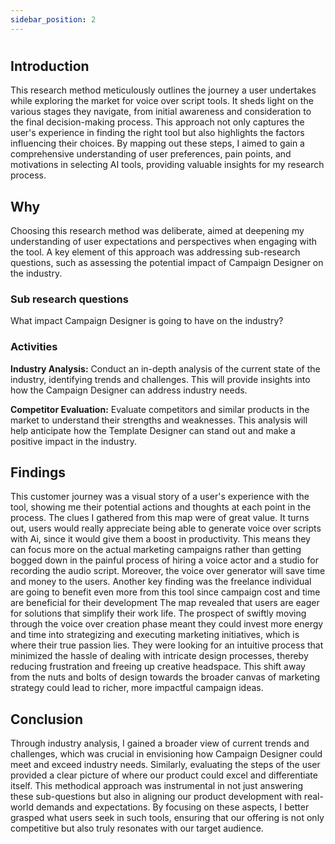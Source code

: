 ```yaml
---
sidebar_position: 2
---
```

#
## Introduction

This research method meticulously outlines the journey a user undertakes while exploring the market for voice over script tools. It sheds light on the various stages they navigate, from initial awareness and consideration to the final decision-making process. This approach not only captures the user's experience in finding the right tool but also highlights the factors influencing their choices. By mapping out these steps, I aimed to gain a comprehensive understanding of user preferences, pain points, and motivations in selecting AI tools, providing valuable insights for my research process.

## Why 
Choosing this research method was deliberate, aimed at deepening my understanding of user expectations and perspectives when engaging with the tool. A key element of this approach was addressing sub-research questions, such as assessing the potential impact of Campaign Designer on the industry.

### Sub research questions 
What impact Campaign Designer is going to have on the industry?

### Activities 
**Industry Analysis:** Conduct an in-depth analysis of the current state of the industry, identifying trends and challenges. This will provide insights into how the Campaign Designer can address industry needs.

**Competitor Evaluation:** Evaluate competitors and similar products in the market to understand their strengths and weaknesses. This analysis will help anticipate how the Template Designer can stand out and make a positive impact in the industry.

## Findings
This customer journey was a visual story of a user's experience with the tool, showing me their potential actions and thoughts at each point in the process. The clues I gathered from this map were of great value. It turns out, users would really appreciate being able to generate voice over scripts with Ai, since it would give them a boost in productivity. This means they can focus more on the actual marketing campaigns rather than getting bogged down in the painful process of hiring a voice actor and a studio for recording the audio script. Moreover, the voice over generator will save time and money to the users. Another key finding was the freelance individual are going to benefit even more from this tool since campaign cost and time are beneficial for their development 
The map revealed that users are eager for solutions that simplify their work life. The prospect of swiftly moving through the voice over creation phase meant they could invest more energy and time into strategizing and executing marketing initiatives, which is where their true passion lies. They were looking for an intuitive process that minimized the hassle of dealing with intricate design processes, thereby reducing frustration and freeing up creative headspace. This shift away from the nuts and bolts of design towards the broader canvas of marketing strategy could lead to richer, more impactful campaign ideas.



## Conclusion
Through industry analysis, I gained a broader view of current trends and challenges, which was crucial in envisioning how Campaign Designer could meet and exceed industry needs. Similarly, evaluating the steps of the user provided a clear picture of where our product could excel and differentiate itself. This methodical approach was instrumental in not just answering these sub-questions but also in aligning our product development with real-world demands and expectations. By focusing on these aspects, I better grasped what users seek in such tools, ensuring that our offering is not only competitive but also truly resonates with our target audience.
